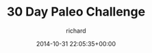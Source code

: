 ---
blog: richard
date: 2014-10-31 22:05:35+00:00
title: "30 Day Paleo Challenge"
author: richard
permalink: /general/challenges/paleo/
---